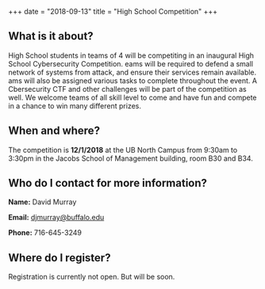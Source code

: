 +++
date = "2018-09-13"
title = "High School Competition"
+++


What is it about?
------

High School students in teams of 4 will be competiting in an inaugural High School Cybersecurity Competition. eams will be required to defend a small network of systems from attack, and ensure their services remain available. ams will also be assigned various tasks to complete throughout the event. A Cbersecurity CTF and other challenges will be part of the competition as well. We welcome teams of all skill level to come and have fun and compete in a chance to win many different prizes. 


When and where?
------

The competition is **12/1/2018** at the UB North Campus from 9:30am to 3:30pm in the Jacobs School of Management building, room B30 and B34.


Who do I contact for more information?
------

**Name:** David Murray

**Email:** djmurray@buffalo.edu

**Phone:** 716-645-3249


Where do I register? 
------

Registration is currently not open. But will be soon. 














